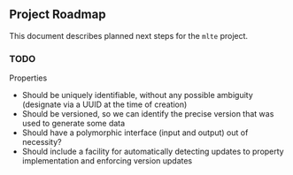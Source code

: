 ## Project Roadmap

This document describes planned next steps for the `mlte` project.

### TODO

Properties
- Should be uniquely identifiable, without any possible ambiguity (designate via a UUID at the time of creation)
- Should be versioned, so we can identify the precise version that was used to generate some data
- Should have a polymorphic interface (input and output) out of necessity?
- Should include a facility for automatically detecting updates to property implementation and enforcing version updates
